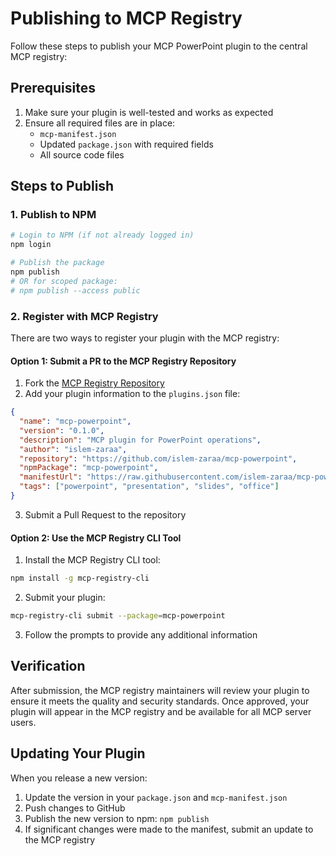 # Publishing to MCP Registry

Follow these steps to publish your MCP PowerPoint plugin to the central MCP registry:

## Prerequisites

1. Make sure your plugin is well-tested and works as expected
2. Ensure all required files are in place:
   - `mcp-manifest.json` 
   - Updated `package.json` with required fields
   - All source code files

## Steps to Publish

### 1. Publish to NPM

```bash
# Login to NPM (if not already logged in)
npm login

# Publish the package
npm publish
# OR for scoped package:
# npm publish --access public
```

### 2. Register with MCP Registry

There are two ways to register your plugin with the MCP registry:

#### Option 1: Submit a PR to the MCP Registry Repository

1. Fork the [MCP Registry Repository](https://github.com/mcp-registry/mcp-plugins-directory)
2. Add your plugin information to the `plugins.json` file:

```json
{
  "name": "mcp-powerpoint",
  "version": "0.1.0",
  "description": "MCP plugin for PowerPoint operations",
  "author": "islem-zaraa",
  "repository": "https://github.com/islem-zaraa/mcp-powerpoint",
  "npmPackage": "mcp-powerpoint",
  "manifestUrl": "https://raw.githubusercontent.com/islem-zaraa/mcp-powerpoint/main/mcp-manifest.json",
  "tags": ["powerpoint", "presentation", "slides", "office"]
}
```

3. Submit a Pull Request to the repository

#### Option 2: Use the MCP Registry CLI Tool

1. Install the MCP Registry CLI tool:

```bash
npm install -g mcp-registry-cli
```

2. Submit your plugin:

```bash
mcp-registry-cli submit --package=mcp-powerpoint
```

3. Follow the prompts to provide any additional information

## Verification

After submission, the MCP registry maintainers will review your plugin to ensure it meets the quality and security standards. Once approved, your plugin will appear in the MCP registry and be available for all MCP server users.

## Updating Your Plugin

When you release a new version:

1. Update the version in your `package.json` and `mcp-manifest.json`
2. Push changes to GitHub
3. Publish the new version to npm: `npm publish`
4. If significant changes were made to the manifest, submit an update to the MCP registry 